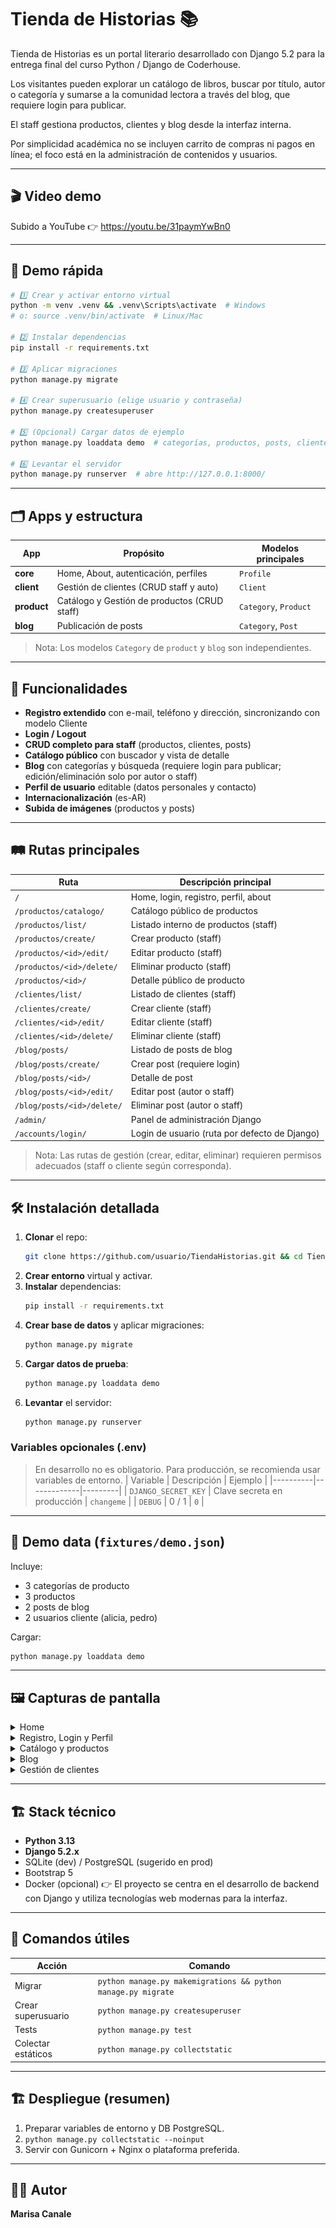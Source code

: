 # Tienda de Historias 📚

Tienda de Historias es un portal literario desarrollado con Django 5.2 para la entrega final del curso Python / Django de Coderhouse.

Los visitantes pueden explorar un catálogo de libros, buscar por título, autor o categoría y sumarse a la comunidad lectora a través del blog, que requiere login para publicar.

El staff gestiona productos, clientes y blog desde la interfaz interna.

Por simplicidad académica no se incluyen carrito de compras ni pagos en línea; el foco está en la administración de contenidos y usuarios. 

---
## 🎬 Video demo
Subido a YouTube 👉 https://youtu.be/31paymYwBn0

---
## 🚀 Demo rápida

```bash
# 1️⃣ Crear y activar entorno virtual
python -m venv .venv && .venv\Scripts\activate  # Windows
# o: source .venv/bin/activate  # Linux/Mac

# 2️⃣ Instalar dependencias
pip install -r requirements.txt

# 3️⃣ Aplicar migraciones
python manage.py migrate

# 4️⃣ Crear superusuario (elige usuario y contraseña)
python manage.py createsuperuser

# 5️⃣ (Opcional) Cargar datos de ejemplo
python manage.py loaddata demo  # categorías, productos, posts, clientes

# 6️⃣ Levantar el servidor
python manage.py runserver  # abre http://127.0.0.1:8000/
```

---
## 🗂️ Apps y estructura

|    App      |                 Propósito                   | Modelos principales  |
|-------------|---------------------------------------------|----------------------|
| **core**    | Home, About, autenticación, perfiles        | `Profile`            |
| **client**  | Gestión de clientes (CRUD staff y auto)     | `Client`             |
| **product** | Catálogo y Gestión de productos (CRUD staff)| `Category`, `Product`|
| **blog**    | Publicación de posts                        | `Category`, `Post`   |

> Nota: Los modelos `Category` de `product` y `blog` son independientes.

---
## 🔑 Funcionalidades
- **Registro extendido** con e-mail, teléfono y dirección, sincronizando con modelo Cliente
- **Login / Logout** 
- **CRUD completo para staff** (productos, clientes, posts)
- **Catálogo público** con buscador y vista de detalle
- **Blog** con categorías y búsqueda (requiere login para publicar; edición/eliminación solo por autor o staff)
- **Perfil de usuario** editable (datos personales y contacto)
- **Internacionalización** (es-AR)
- **Subida de imágenes** (productos y posts)

---
## 🛤️ Rutas principales

| Ruta                        | Descripción principal                                |
|-----------------------------|------------------------------------------------------|
| `/`                         | Home, login, registro, perfil, about                 |
| `/productos/catalogo/`      | Catálogo público de productos                        |
| `/productos/list/`          | Listado interno de productos (staff)                 |
| `/productos/create/`        | Crear producto (staff)                               |
| `/productos/<id>/edit/`     | Editar producto (staff)                              |
| `/productos/<id>/delete/`   | Eliminar producto (staff)                            |
| `/productos/<id>/`          | Detalle público de producto                          |
| `/clientes/list/`           | Listado de clientes (staff)                          |
| `/clientes/create/`         | Crear cliente (staff)                                |
| `/clientes/<id>/edit/`      | Editar cliente (staff)                               |
| `/clientes/<id>/delete/`    | Eliminar cliente (staff)                             |
| `/blog/posts/`              | Listado de posts de blog                             |
| `/blog/posts/create/`       | Crear post (requiere login)                          |
| `/blog/posts/<id>/`         | Detalle de post                                      |
| `/blog/posts/<id>/edit/`    | Editar post (autor o staff)                          |
| `/blog/posts/<id>/delete/`  | Eliminar post (autor o staff)                        |
| `/admin/`                   | Panel de administración Django                       |
| `/accounts/login/`          | Login de usuario (ruta por defecto de Django)        |

> Nota:
> Las rutas de gestión (crear, editar, eliminar) requieren permisos adecuados (staff o cliente según corresponda).

---
## 🛠️ Instalación detallada
1. **Clonar** el repo:
   ```bash
   git clone https://github.com/usuario/TiendaHistorias.git && cd TiendaHistorias
   ```
2. **Crear entorno** virtual y activar.
3. **Instalar** dependencias:
   ```bash
   pip install -r requirements.txt
   ```
4. **Crear base de datos** y aplicar migraciones:
   ```bash
   python manage.py migrate
   ```
5. **Cargar datos de prueba**:
   ```bash
   python manage.py loaddata demo       
   ```
6. **Levantar** el servidor:
   ```bash
   python manage.py runserver
   ```

### Variables opcionales (.env)
> En desarrollo no es obligatorio. Para producción, se recomienda usar variables de entorno.
| Variable | Descripción | Ejemplo |
|----------|-------------|---------|
| `DJANGO_SECRET_KEY` | Clave secreta en producción | `changeme` |
| `DEBUG` | 0 / 1 | `0` |

---
## 📂 Demo data (`fixtures/demo.json`)
Incluye:
- 3 categorías de producto
- 3 productos
- 2 posts de blog
- 2 usuarios cliente (alicia, pedro)

Cargar:
```bash
python manage.py loaddata demo
```

---
## 🖼️ Capturas de pantalla
<details>
  <summary>Home</summary>

  ![Home](docs/img/home.png)
</details>

<details>
  <summary>Registro, Login y Perfil </summary>

  ![Registro](docs/img/registro_usuario.png)
  ![Login](docs/img/login.png)
  ![Perfil](docs/img/perfil_usuario.png)
</details>

<details>
  <summary>Catálogo y productos</summary>

  ![Catálogo](docs/img/catalogo.png)
  ![Detalle producto](docs/img/detalle_producto.png)
  ![Gestión de productos](docs/img/gestion_productos.png)
</details>

<details>
  <summary>Blog</summary>

  ![Blog listado](docs/img/blog_listado.png)
  ![Blog detalle](docs/img/blog_detalle.png)
</details>

<details>
  <summary>Gestión de clientes</summary>

  ![Gestión de clientes](docs/img/gestion_clientes.png)
</details>

---
## 🏗️ Stack técnico
- **Python 3.13**
- **Django 5.2.x**
- SQLite (dev) / PostgreSQL (sugerido en prod)
- Bootstrap 5
- Docker (opcional)
👉 El proyecto se centra en el desarrollo de backend con Django y utiliza tecnologías web modernas para la interfaz.

---
## 📜 Comandos útiles
| Acción |   Comando   |
|--------|-------------|
| Migrar | `python manage.py makemigrations && python manage.py migrate` |
| Crear superusuario | `python manage.py createsuperuser` |
| Tests | `python manage.py test` |
| Colectar estáticos | `python manage.py collectstatic` |

---
## 🏗️ Despliegue (resumen)
1. Preparar variables de entorno y DB PostgreSQL.
2. `python manage.py collectstatic --noinput`
3. Servir con Gunicorn + Nginx o plataforma preferida.

---
## 👩‍💻 Autor
**Marisa Canale**


